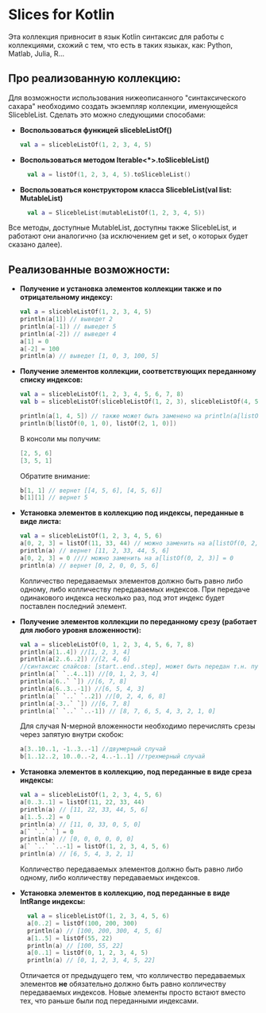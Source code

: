 # Slices for Kotlin

Эта коллекция привносит в язык Kotlin синтаксис для работы с коллекциями, 
схожий с тем, что есть в таких языках, как: Python, Matlab, Julia, R...

## Про реализованную коллекцию:

Для возможности использования нижеописанного "синтаксического сахара" необходимо создать экземпляр коллекции,
именующейся SlicebleList. Сделать это можно следующими способами:
- **Воспользоваться функицей slicebleListOf()**
  ```Kotlin
  val a = slicebleListOf(1, 2, 3, 4, 5)
  ```
- **Воспользоваться методом Iterable<*>.toSlicebleList()** 
  ```Kotlin
    val a = listOf(1, 2, 3, 4, 5).toSlicebleList()
  ```
- **Воспользоваться конструктором класса SlicebleList(val list: MutableList)**  
  ```Kotlin
    val a = SlicebleList(mutableListOf(1, 2, 3, 4, 5))
  ```
Все методы, доступные MutableList, доступны также SlicebleList, и работают они аналогично 
(за исключением get и set, о которых будет сказано далее). 

## Реализованные возможности:

- **Получение и установка элементов коллекции также и по отрицательному индексу:**
  ```Kotlin
  val a = slicebleListOf(1, 2, 3, 4, 5)
  println(a[1]) // выведет 2
  println(a[-1]) // выведет 5
  println(a[-2]) // выведет 4
  a[1] = 0
  a[-2] = 100
  println(a) // выведет [1, 0, 3, 100, 5]
  ```

- **Получение элементов коллекции, соответствующих переданному списку индексов:**
  ```Kotlin
  val a = slicebleListOf(1, 2, 3, 4, 5, 6, 7, 8)
  val b = slicebleListOf(slicebleListOf(1, 2, 3), slicebleListOf(4, 5, 6), slicebleListOf(7, 8, 9))
  
  println(a[1, 4, 5]) // также может быть заменено на println(a[listOf(1, 4, 5)])
  println(b[listOf(0, 1, 0), listOf(2, 1, 0)])
  ```
  В консоли мы получим:
  ```Kotlin
  [2, 5, 6]
  [3, 5, 1]
  ```
  Обратите внимание: 
  ```Kotlin
  b[1, 1] // вернет [[4, 5, 6], [4, 5, 6]]
  b[1][1] // вернет 5
  ```
- **Установка элементов в коллекцию под индексы, переданные в виде листа:**
  ```Kotlin
  val a = slicebleListOf(1, 2, 3, 4, 5, 6)
  a[0, 2, 3] = listOf(11, 33, 44) // можно заменить на a[listOf(0, 2, 3)] = listOf(11, 33, 44)
  println(a) // вернет [11, 2, 33, 44, 5, 6]
  a[0, 2, 3] = 0 //// можно заменить на a[listOf(0, 2, 3)] = 0
  println(a) // вернет [0, 2, 0, 0, 5, 6]
  ```
  Колличество передаваемых элементов должно быть равно либо одному, либо колличеству передаваемых индексов.
  При передаче одинакового индекса несколько раз, под этот индекс будет поставлен последний элемент.
    
- **Получение элементов коллекции по переданному срезу (работает для любого уровня вложенности):**
  ```Kotlin
  val a = slicebleListOf(0, 1, 2, 3, 4, 5, 6, 7, 8)
  println(a[1..4]) //[1, 2, 3, 4]
  println(a[2..6..2]) //[2, 4, 6]
  //синтаксис слайсов: [start..end..step], может быть передан т.н. пустой элемент (` `)
  println(a[` `..4..1]) //[0, 1, 2, 3, 4]
  println(a[6..` `]) //[6, 7, 8]
  println(a[6..3..-1]) //[6, 5, 4, 3]
  println(a[` `..` `..2]) //[0, 2, 4, 6, 8]
  println(a[-3..` `]) //[6, 7, 8]
  println(a[` `..` `..-1]) // [8, 7, 6, 5, 4, 3, 2, 1, 0]
  ```
  Для случая N-мерной вложенности необходимо перечислять срезы через запятую внутри скобок:
  ```Kotlin
  a[3..10..1, -1..3..-1] //двумерный случай
  b[1..12..2, 10..0..-2, 4..-1..1] //трехмерный случай 
  ```
  
- **Установка элементов в коллекцию, под переданные в виде среза индексы:**
  ```Kotlin
  val a = slicebleListOf(1, 2, 3, 4, 5, 6)
  a[0..3..1] = listOf(11, 22, 33, 44)
  println(a) // [11, 22, 33, 44, 5, 6]
  a[1..5..2] = 0 
  println(a) // [11, 0, 33, 0, 5, 0]
  а[` `..` `] = 0
  println(a) // [0, 0, 0, 0, 0, 0]
  а[` `..` `..-1] = listOf(1, 2, 3, 4, 5, 6)
  println(a) // [6, 5, 4, 3, 2, 1]
  ```
  Колличество передаваемых элементов должно быть равно либо одному, либо колличеству передаваемых индексов.

- **Установка элементов в коллекцию, под переданные в виде IntRange индексы:**
  ```Kotlin
    val a = slicebleListOf(1, 2, 3, 4, 5, 6)
    a[0..2] = listOf(100, 200, 300)
    println(a) // [100, 200, 300, 4, 5, 6]
    a[1..5] = listOf(55, 22)
    println(a) // [100, 55, 22]
    a[0..1] = listOf(0, 1, 2, 3, 4, 5)
    println(a) // [0, 1, 2, 3, 4, 5, 22]
  ```
   Отличается от предыдущего тем, что 
   колличество передаваемых элементов **не** обязательно должно быть равно колличеству передаваемых индексов.
   Новые элементы просто встают вместо тех, что раньше были под переданными индексами.
  
